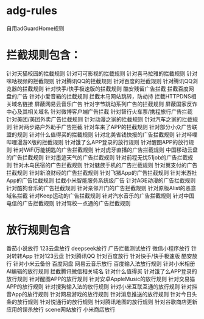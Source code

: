 # adg-rules
自用adGuardHome规则



# 拦截规则包含：
针对天猫校园的拦截规则
针对可可影视的拦截规则
针对喜马拉雅的拦截规则
针对咪咕视频的拦截规则
针对腾讯QQ的拦截规则
针对百度的拦截规则
针对腾讯QQ浏览器的拦截规则
针对快手/快手极速版的拦截规则
酷安残留广告拦截
拦截百度网盘的广告
针对小爱音箱的拦截规则
拦截木马网站跳转，防劫持
拦截HTTPDNS相关域名链接
屏蔽网易云音乐广告
针对字节跳动系列广告的拦截规则
屏蔽国家反诈中心及其相关域名
针对微博客户端广告拦截
针对智行火车票/携程旅行广告拦截
针对美团/美团外卖广告拦截规则
针对动漫之家的拦截规则
针对汽车之家的拦截规则
针对两步路户外助手广告拦截
针对车来了APP的拦截规则
针对部分小众广告联盟的规则
针对什么值得买的拦截规则
针对北美省钱快报的广告拦截规则
针对哔哩哔哩漫游X版的拦截规则
针对饿了么APP登录的放行规则
针对醒图APP的放行规则
针对WiFi万能钥匙的广告拦截规则
针对虎牙直播的广告拦截规则
中国移动云盘的广告拦截规则
针对墨迹天气的广告拦截规则
针对前程无忧51job的广告拦截规则
针对木鸟民宿的广告拦截规则
针对魅族手机的广告拦截规则
针对翼支付的广告拦截规则
针对新浪财经的广告拦截规则
针对飞猪App的广告拦截规则
针对米游社App的广告拦截规则
拦截小米智能服务系统级广告
针对AGE动漫的广告拦截规则
针对酷狗音乐的广告拦截规则
针对亲邻开门的广告拦截规则
针对原版Alist的恶意域名拦截
针对Keep运动的广告拦截规则
针对汽水音乐的广告拦截规则
针对中国电信的广告拦截规则
针对驾校一点通的广告拦截规则

# 放行规则包含
番茄小说放行
123云盘放行
deepseek放行
广告拦截测试放行
微信小程序放行
针对转转App
针对123云盘
针对腾讯QQ
针对百度放行
针对快手/快手极速版
酷安放行
针对小米云备份
百度网盘
网易云音乐放行
百度输入法放行规则
针对小米相册AI编辑的放行规则
拦截腾讯微信相关域名
针对什么值得买
针对饿了么APP登录的放行规则
针对醒图APP的放行规则
针对安卓AppleMusic的放行规则
针对交易猫APP的放行规则
针对搜狗输入法的放行规则
针对小米互联互通的放行规则
针对抖音App的放行规则
针对网易游戏的放行规则
针对消息推送的放行规则
针对今日头条的放行规则
针对悦通行的放行规则
针对腾讯地图的放行规则
针对谷歌商店更新应用的误杀放行
scene网站放行
小米商店放行
